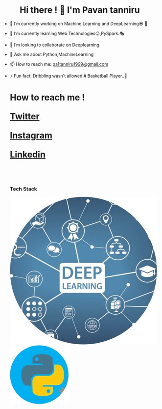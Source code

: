 ###         <h1 style="text-align:center;"> Hi there ! 👋  I'm Pavan tanniru </h1>

            


- 🔭 I’m currently working on Machine Learning and DeepLearning😎 🦾
- 🌱 I’m currently learning Web Technologies😜,PySpark.🎭
- 👯 I’m looking to collaborate on Deeplearning
- 💬 Ask me about Python,MachineLearning
- 📫 How to reach me: pa1tanniru1999@gmail.com
- ⚡ Fun fact: Dribbling wasn't allowed # Basketball Player..🏀


     <h1> How to reach me ! </>
            
       
   
    <a href="https://twitter.com/TanniruPavan" class="button primary">Twitter</a>
    <br>
    
    
    <a href="https://www.instagram.com/___.pavan.__/" class="button">Instagram</a>
    <br>
    
    
    <a href="https://www.linkedin.com/in/pavan-tanniru-59ab281a5/" class="button icon search">Linkedin</a>
    
   
    
    <br>
    
     ### Tech Stack  
    
    
    ![Deep_learning](https://github.com/pavantanniru/pavantanniru/blob/main/circle-cropped%20(3).png?raw=true) 
    ![python](https://github.com/pavantanniru/pavantanniru/blob/main/circle-cropped%20(4).png?raw=true)
